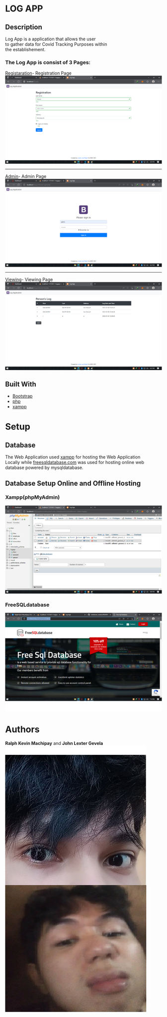 # LOG APP

## Description
Log  App is a application that allows the user  
to gather data for Covid Tracking Purposes within  
the establishement. 

### The Log App is consist of 3 Pages:

[Registaration](index.php "Index.php")- Registration Page 
![Regisration](ss/1.png)  
***
[Admin](index.php "Index.php")- Admin Page  
![Regisration](ss/2.png) 
***
[Viewing](index.php "Index.php")- Viewing Page
![Regisration](ss/3.png) 

## Built With
* [Bootstrap](https://getbootstrap.com/)
* [php](https://www.php.net/)
* [xampp](https://www.apachefriends.org/index.html)
# Setup
## Database
The Web Application used [xampp](https://www.apachefriends.org/index.html) for hosting the Web Application  
Locally while [freesqldatabase.com](https://www.freesqldatabase.com/) was used for hosting online web database powered by mysqldatabase.
## Database Setup Online and Offline Hosting
### Xampp(phpMyAdmin)
![LocalHost](ss/DatabaseCreation.png)
### FreeSQLdatabase
![LocalHost](ss/free.png)


# Authors

__Ralph Kevin Machipay__  and __John Lexter Gevela__
![Authors](A1.jpg)




